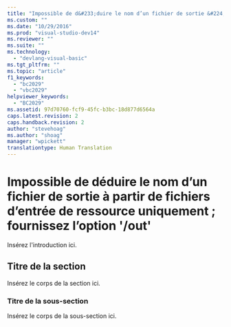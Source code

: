 ```yaml
---
title: "Impossible de d&#233;duire le nom d’un fichier de sortie &#224; partir de fichiers d’entr&#233;e de ressource uniquement&#160;; fournissez l’option&#160;&#39;/out&#39; | Microsoft Docs"
ms.custom: ""
ms.date: "10/29/2016"
ms.prod: "visual-studio-dev14"
ms.reviewer: ""
ms.suite: ""
ms.technology: 
  - "devlang-visual-basic"
ms.tgt_pltfrm: ""
ms.topic: "article"
f1_keywords: 
  - "bc2029"
  - "vbc2029"
helpviewer_keywords: 
  - "BC2029"
ms.assetid: 97d70760-fcf9-45fc-b3bc-18d877d6564a
caps.latest.revision: 2
caps.handback.revision: 2
author: "stevehoag"
ms.author: "shoag"
manager: "wpickett"
translationtype: Human Translation
---
```

# Impossible de d&#233;duire le nom d’un fichier de sortie &#224; partir de fichiers d’entr&#233;e de ressource uniquement&#160;; fournissez l’option&#160;&#39;/out&#39;
Insérez l'introduction ici.  
  
## Titre de la section  
 Insérez le corps de la section ici.  
  
### Titre de la sous\-section  
 Insérez le corps de la sous\-section ici.